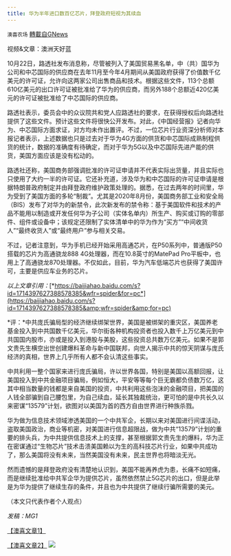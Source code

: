 ```yaml
---
title: 华为半年进口数百亿芯片，拜登政府短视为其续血
---
```

`澳喜农场` [轉載自GNews](https://gnews.org/zh-hans/1613794/)

视频&文章：澳洲天好蓝

10月22日，路透社发布消息称，尽管被列入了美国贸易黑名单，中（共）国华为公司和中芯国际的供应商在去年11月至今年4月期间从美国政府获得了价值数千亿美元的许可证，允许向这两家公司出售商品和技术。根据这些文件，113个总额610亿美元的出口许可证被批准给了华为的供应商，而另外188个总额近420亿美元的许可证被批准给了中芯国际的供应商。

路透社表示，委员会中的众议院共和党人应路透社的要求，在获得授权后向路透社提供了这些文件。预计这些文件将很快公开发布。对此，《中国经营报》记者向华为、中芯国际方面求证，对方均未作出置评。不过，一位芯片行业资深分析师对本报记者表示，上述数据也只是过去对于华为4G方面的供货和中芯国际成熟制程供货的统计，数据的准确度有待确定，而对于华为5G以及中芯国际先进产能的供货，美国方面应该是没有松动的。

路透社还称，美国商务部强调批准的许可证申请并不代表实际出货量，并且实际也只使用了大约一半的许可证。它还补充道，涉及华为和中芯国际的许可证申请是根据特朗普政府制定并由拜登政府维护政策处理的。据悉，在过去两年的时间里，华为受到了美国方面的多轮“制裁”。尤其是2020年8月份，美国商务部工业和安全局（BIS）发布了对华为的新禁令，此次新发布的禁令称：基于美国软件和技术的产品不能用以制造或开发任何华为子公司（实体名单内）所生产、购买或订购的零部件、组件或设备中；该规定还限制了实体清单中的华为作为“买方”“中间收货人”“最终收货人”或“最终用户”参与相关交易。

不过，记者注意到，华为手机已经开始采用高通芯片，在P50系列中，普通版P50搭载的芯片为高通骁龙888 4G处理器，而在10.8英寸的MatePad Pro平板中，也用上了高通骁龙870处理器。不仅如此，目前，华为汽车低端芯片也获得了美国许可，主要是供应车业务的芯片。

*以上文章引用：*[*https://baijiahao.baidu.com/s?id=1714397627388578385&wfr=spider&for=pc*](https://baijiahao.baidu.com/s?id=1714397627388578385&amp;wfr=spider&amp;for=pc)

*评：*中共庞氏骗局型的经济继续绑架世界，美国是被绑架的重灾区，美国养老基金投入到中共国数千亿美元，华尔街各种机构投资者也投入数千上万亿美元到中共国国内股市，亦或是投入到港股与美股，这些投资总共数万亿美元。如果不是郭文贵先生横空出世创建爆料革命与新中国联邦，向世人揭示中共的惊天阴谋与庞氏经济的真相，世界上几乎所有人都不会认清这些事实。

中共利用一整个国家来进行庞氏骗局，许以世界各国，特别是美国以高额回报，让美国投入到中共金融项目骗局，例如恒大，平安等等每个巨无霸都负债数万亿，这其中相当数量的钱都是来自美国的投资，中共利用这些泡沫的金融项目，把美国的人钱全部骗到自己腰包里，为自己续血，延长其独裁统治，更可怕的是中共长久以来密谋“13579”计划，欲图对以美国为首的西方自由世界进行种族杀戮。

华为做为信息技术领域渗透美国的一个中共军企，长期以来对美国进行间谍活动，盗取美国政治，商业等机密，对美国进行信息超限战，做为中共“13579”计划的重要的排头兵，为中共提供信息技术上的支撑，甚至根据郭文贵先生的爆料，华为正在密谋通过“生物芯片”技术击溃美国赖以为生的高科技芯片行业，如果中共成功了，那么美国将没有未来，当然美国没有未来，民主世界也将暗淡无光。

然而遗憾的是拜登政府没有清楚地认识到，美国不能再养虎为患，长痛不如短痛，而是继续批准给中共军企华为提供芯片，虽然依然禁止5G芯片的出口，但是此举是为华为提供了继续生存的条件，并且也为中共提供了继续行骗所需要的美元。

（本文只代表作者个人观点）

*发稿：MG1*

[【澳喜文章1】](https://gnews.org/zh-hans/author/aujenny/)

[【澳喜文章2】](https://gnews.org/zh-hans/author/himalaya-australia/)
![](https://assets.gnews.org/wp-content/uploads/2021/10/澳喜图标2-1.jpg)
